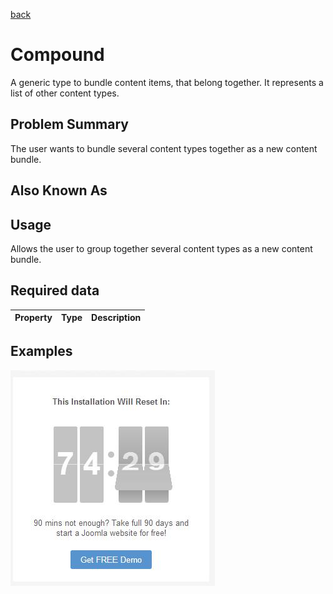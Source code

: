[back](structural.md)
# Compound
A generic type to bundle content items, that belong together. It represents a list of other content types.

## Problem Summary

The user wants to bundle several content types together as a new content bundle.

## Also Known As

## Usage
Allows the user to group together several content types as a new content bundle.

## Required data

Property | Type | Description
------------ | ------------- | -------------

## Examples
![Compound sample](img/compound-1.jpg "basic sample")
